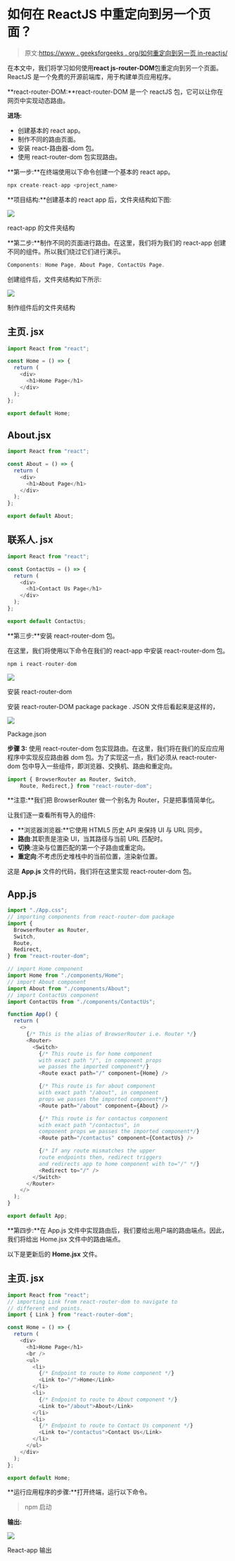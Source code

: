 # 如何在 ReactJS 中重定向到另一个页面？

> 原文:[https://www . geeksforgeeks . org/如何重定向到另一页 in-reactjs/](https://www.geeksforgeeks.org/how-to-redirect-to-another-page-in-reactjs/)

在本文中，我们将学习如何使用**react js-router-DOM**包重定向到另一个页面。ReactJS 是一个免费的开源前端库，用于构建单页应用程序。

**react-router-DOM:**react-router-DOM 是一个 reactJS 包，它可以让你在网页中实现动态路由。

**进场:**

*   创建基本的 react app。
*   制作不同的路由页面。
*   安装 react-路由器-dom 包。
*   使用 react-router-dom 包实现路由。

**第一步:**在终端使用以下命令创建一个基本的 react app。

```jsx
npx create-react-app <project_name>
```

**项目结构:**创建基本的 react app 后，文件夹结构如下图:

![](img/9d45129bf49115635fe7c22236b86aed.png)

react-app 的文件夹结构

**第二步:**制作不同的页面进行路由。在这里，我们将为我们的 react-app 创建不同的组件。所以我们绕过它们进行演示。

```jsx
Components: Home Page, About Page, ContactUs Page. 
```

创建组件后，文件夹结构如下所示:

![](img/022e34205735b6f13c1e98bb07989718.png)

制作组件后的文件夹结构

## 主页. jsx

```jsx
import React from "react";

const Home = () => {
  return (
    <div>
      <h1>Home Page</h1>
    </div>
  );
};

export default Home;
```

## About.jsx

```jsx
import React from "react";

const About = () => {
  return (
    <div>
      <h1>About Page</h1>
    </div>
  );
};

export default About;
```

## 联系人. jsx

```jsx
import React from "react";

const ContactUs = () => {
  return (
    <div>
      <h1>Contact Us Page</h1>
    </div>
  );
};

export default ContactUs;
```

**第三步:**安装 react-router-dom 包。

在这里，我们将使用以下命令在我们的 react-app 中安装 react-router-dom 包。

```jsx
npm i react-router-dom
```

![](img/e786ea67fd0e09e264dff05b81efd7cd.png)

安装 react-router-dom

安装 react-router-DOM package package . JSON 文件后看起来是这样的，

![](img/7dc01752cca170d3af231761ee910a14.png)

Package.json

**步骤 3:** 使用 react-router-dom 包实现路由。在这里，我们将在我们的反应应用程序中实现反应路由器 dom 包。为了实现这一点，我们必须从 react-router-dom 包中导入一些组件，即浏览器、交换机、路由和重定向。

```jsx
import { BrowserRouter as Router, Switch, 
    Route, Redirect,} from "react-router-dom";
```

**注意:**我们把 BrowserRouter 做一个别名为 Router，只是把事情简单化。

让我们逐一查看所有导入的组件:

*   **浏览器浏览器:**它使用 HTML5 历史 API 来保持 UI 与 URL 同步。
*   **路由**:其职责是渲染 UI，当其路径与当前 URL 匹配时。
*   **切换**:渲染与位置匹配的第一个子路由或重定向。
*   **重定向**:不考虑历史堆栈中的当前位置，渲染新位置。

这是 **App.js** 文件的代码，我们将在这里实现 react-router-dom 包。

## App.js

```jsx
import "./App.css";
// importing components from react-router-dom package
import {
  BrowserRouter as Router,
  Switch,
  Route,
  Redirect,
} from "react-router-dom";

// import Home component
import Home from "./components/Home";
// import About component
import About from "./components/About";
// import ContactUs component
import ContactUs from "./components/ContactUs";

function App() {
  return (
    <>
      {/* This is the alias of BrowserRouter i.e. Router */}
      <Router>
        <Switch>
          {/* This route is for home component 
          with exact path "/", in component props 
          we passes the imported component*/}
          <Route exact path="/" component={Home} />

          {/* This route is for about component 
          with exact path "/about", in component 
          props we passes the imported component*/}
          <Route path="/about" component={About} />

          {/* This route is for contactus component
          with exact path "/contactus", in 
          component props we passes the imported component*/}
          <Route path="/contactus" component={ContactUs} />

          {/* If any route mismatches the upper 
          route endpoints then, redirect triggers 
          and redirects app to home component with to="/" */}
          <Redirect to="/" />
        </Switch>
      </Router>
    </>
  );
}

export default App;
```

**第四步:**在 App.js 文件中实现路由后，我们要给出用户端的路由端点。因此，我们将给出 Home.jsx 文件中的路由端点。

以下是更新后的 **Home.jsx** 文件。

## 主页. jsx

```jsx
import React from "react";
// importing Link from react-router-dom to navigate to 
// different end points.
import { Link } from "react-router-dom";

const Home = () => {
  return (
    <div>
      <h1>Home Page</h1>
      <br />
      <ul>
        <li>
          {/* Endpoint to route to Home component */}
          <Link to="/">Home</Link>
        </li>
        <li>
          {/* Endpoint to route to About component */}
          <Link to="/about">About</Link>
        </li>
        <li>
          {/* Endpoint to route to Contact Us component */}
          <Link to="/contactus">Contact Us</Link>
        </li>
      </ul>
    </div>
  );
};

export default Home;
```

**运行应用程序的步骤:**打开终端，运行以下命令。

> npm 启动

**输出:**

![](img/2830cfcfe11124d9d8f743ce388a05a5.png)

React-app 输出